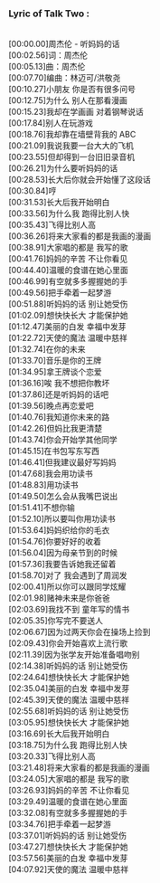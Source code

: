 <h3>Lyric of Talk Two :</h3><p><br>[00:00.00]周杰伦 - 听妈妈的话
<br>[00:02.56]词：周杰伦
<br>[00:05.13]曲：周杰伦
<br>[00:07.70]编曲：林迈可/洪敬尧
<br>[00:10.27]小朋友 你是否有很多问号
<br>[00:12.75]为什么 别人在那看漫画
<br>[00:15.23]我却在学画画 对着钢琴说话
<br>[00:17.84]别人在玩游戏
<br>[00:18.76]我却靠在墙壁背我的 ABC
<br>[00:21.09]我说我要一台大大的飞机
<br>[00:23.55]但却得到一台旧旧录音机
<br>[00:26.21]为什么要听妈妈的话
<br>[00:28.53]长大后你就会开始懂了这段话
<br>[00:30.84]哼
<br>[00:31.53]长大后我开始明白
<br>[00:33.56]为什么我 跑得比别人快
<br>[00:35.43]飞得比别人高
<br>[00:36.26]将来大家看的都是我画的漫画
<br>[00:38.91]大家唱的都是 我写的歌
<br>[00:41.76]妈妈的辛苦 不让你看见
<br>[00:44.40]温暖的食谱在她心里面
<br>[00:46.99]有空就多多握握她的手
<br>[00:49.56]把手牵着一起梦游
<br>[00:51.88]听妈妈的话 别让她受伤
<br>[01:02.09]想快快长大 才能保护她
<br>[01:12.47]美丽的白发 幸福中发芽
<br>[01:22.72]天使的魔法 温暖中慈祥
<br>[01:32.74]在你的未来
<br>[01:33.70]音乐是你的王牌
<br>[01:34.95]拿王牌谈个恋爱
<br>[01:36.16]唉 我不想把你教坏
<br>[01:37.86]还是听妈妈的话吧
<br>[01:39.56]晚点再恋爱吧
<br>[01:40.76]我知道你未来的路
<br>[01:42.26]但妈比我更清楚
<br>[01:43.74]你会开始学其他同学
<br>[01:45.15]在书包写东写西
<br>[01:46.41]但我建议最好写妈妈
<br>[01:47.68]我会用功读书
<br>[01:48.83]用功读书
<br>[01:49.50]怎么会从我嘴巴说出
<br>[01:51.41]不想你输
<br>[01:52.10]所以要叫你用功读书
<br>[01:53.64]妈妈织给你的毛衣
<br>[01:54.76]你要好好的收着
<br>[01:56.04]因为母亲节到的时候
<br>[01:57.36]我要告诉她我还留着
<br>[01:58.70]对了 我会遇到了周润发
<br>[02:00.41]所以你可以跟同学炫耀
<br>[02:01.98]赌神未来是你爸爸
<br>[02:03.69]我找不到 童年写的情书
<br>[02:05.35]你写完不要送人
<br>[02:06.67]因为过两天你会在操场上捡到
<br>[02:09.43]你会开始喜欢上流行歌
<br>[02:11.39]因为张学友开始准备唱吻别
<br>[02:14.38]听妈妈的话 别让她受伤
<br>[02:24.64]想快快长大 才能保护她
<br>[02:35.04]美丽的白发 幸福中发芽
<br>[02:45.39]天使的魔法 温暖中慈祥
<br>[02:55.68]听妈妈的话 别让她受伤
<br>[03:05.95]想快快长大 才能保护她
<br>[03:16.69]长大后我开始明白
<br>[03:18.75]为什么我 跑得比别人快
<br>[03:20.33]飞得比别人高
<br>[03:21.48]将来大家看的都是我画的漫画
<br>[03:24.05]大家唱的都是 我写的歌
<br>[03:26.93]妈妈的辛苦 不让你看见
<br>[03:29.49]温暖的食谱在她心里面
<br>[03:32.08]有空就多多握握她的手
<br>[03:34.76]把手牵着一起梦游
<br>[03:37.01]听妈妈的话 别让她受伤
<br>[03:47.27]想快快长大 才能保护她
<br>[03:57.56]美丽的白发 幸福中发芽
<br>[04:07.92]天使的魔法 温暖中慈祥
</p>